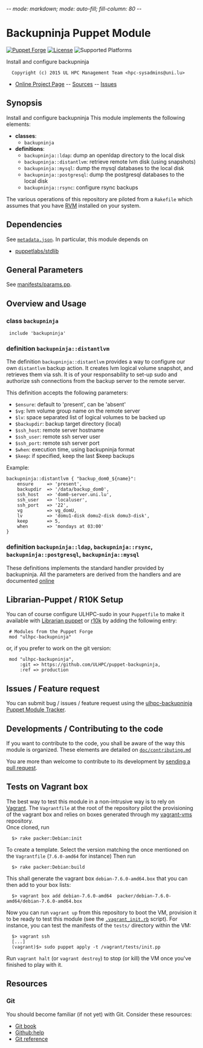 -*- mode: markdown; mode: auto-fill; fill-column: 80 -*-

# Backupninja Puppet Module 

[![Puppet Forge](http://img.shields.io/puppetforge/v/ulhpc/backupninja.svg)](https://forge.puppetlabs.com/ULHPC/backupninja)
[![License](http://img.shields.io/:license-GPL3.0-blue.svg)](LICENSE)
![Supported Platforms](http://img.shields.io/badge/platform-debian|centos-lightgrey.svg)

Install and configure backupninja

      Copyright (c) 2015 UL HPC Management Team <hpc-sysadmins@uni.lu>
      

* [Online Project Page](https://github.com/ULHPC/puppet-backupninja)  -- [Sources](https://github.com/ULHPC/puppet-backupninja) -- [Issues](https://github.com/ULHPC/puppet-backupninja/issues)

## Synopsis

Install and configure backupninja
This module implements the following elements: 

* __classes__:
  * `backupninja`
* __definitions__: 
  * `backupninja::ldap`: dump an openldap directory to the local disk
  * `backupninja::distantlvm`: retrieve remote lvm disk (using snapshots)
  * `backupninja::mysql`: dump the mysql databases to the local disk
  * `backupninja::postgresql`: dump the postgresql databases to the local disk
  * `backupninja::rsync`: configure rsync backups
 
The various operations of this repository are piloted from a `Rakefile` which
assumes that you have [RVM](https://rvm.io/) installed on your system.

## Dependencies

See [`metadata.json`](metadata.json). In particular, this module depends on 

* [puppetlabs/stdlib](https://forge.puppetlabs.com/puppetlabs/stdlib)

## General Parameters

See [manifests/params.pp](manifests/params.pp).

## Overview and Usage

### class `backupninja`

     include 'backupninja'

### definition `backupninja::distantlvm`

The definition `backupninja::distantlvm` provides a way to configure our own `distantlvm`
backup action. It creates lvm logical volume snapshot, and retrieves them via ssh. 
It is of your responsability to set-up sudo and authorize ssh connections from 
the backup server to the remote server. 

This definition accepts the following parameters:

* `$ensure`: default to 'present', can be 'absent'
* `$vg`: lvm volume group name on the remote server
* `$lv`: space separated list of logical volumes to be backed up
* `$backupdir`: backup target directory (local)
* `$ssh_host`: remote server hostname
* `$ssh_user`: remote ssh server user
* `$ssh_port`: remote ssh server port
* `$when`: execution time, using backupninja format
* `$keep`: if specified, keep the last $keep backups

Example:


    backupninja::distantlvm { "backup_dom0_${name}":
        ensure     => 'present',
        backupdir  => '/data/backup_dom0',
        ssh_host   => 'dom0-server.uni.lu',
        ssh_user   => 'localuser',
        ssh_port   => '22',
        vg         => vg_domU,
        lv         => 'domu1-disk domu2-disk domu3-disk',
        keep       => 5,
        when       => 'mondays at 03:00'
    }


### definition `backupninja::ldap`, `backupninja::rsync`, `backupninja::postgresql`, `backupninja::mysql`

These definitions implements the standard handler provided by backupninja.
All the parameters are derived from the handlers and are documented [online](https://labs.riseup.net/code/projects/backupninja)


## Librarian-Puppet / R10K Setup

You can of course configure ULHPC-sudo in your `Puppetfile` to make it 
available with [Librarian puppet](http://librarian-puppet.com/) or
[r10k](https://github.com/adrienthebo/r10k) by adding the following entry:

     # Modules from the Puppet Forge
     mod "ulhpc-backupninja"

or, if you prefer to work on the git version: 

     mod "ulhpc-backupninja", 
         :git => https://github.com/ULHPC/puppet-backupninja,
         :ref => production 

## Issues / Feature request

You can submit bug / issues / feature request using the 
[ulhpc-backupninja Puppet Module Tracker](https://github.com/ULHPC/puppet-backupninja/issues). 


## Developments / Contributing to the code 

If you want to contribute to the code, you shall be aware of the way this module
is organized.
These elements are detailed on [`doc/contributing.md`](doc/contributing.md)

You are more than welcome to contribute to its development by 
[sending a pull request](https://help.github.com/articles/using-pull-requests). 

## Tests on Vagrant box

The best way to test this module in a non-intrusive way is to rely on
[Vagrant](http://www.vagrantup.com/). The `Vagrantfile` at the root of the
repository pilot the provisioning of the vagrant box and relies on boxes
generated through my [vagrant-vms](https://github.com/falkor/vagrant-vms)
repository.  
Once cloned, run 

      $> rake packer:Debian:init
      
To create a template. Select the version matching the once mentioned on the
`Vagrantfile` (`7.6.0-amd64` for instance)
Then run 

      $> rake packer:Debian:build
      
This shall generate the vagrant box `debian-7.6.0-amd64.box` that you can then
add to your box lists: 

      $> vagrant box add debian-7.6.0-amd64  packer/debian-7.6.0-amd64/debian-7.6.0-amd64.box

Now you can run `vagrant up` from this repository to boot the VM, provision it
to be ready to test this module (see the [`.vagrant_init.rb`](.vagrant_init.rb)
script). For instance, you can test the manifests of the `tests/` directory
within the VM: 

      $> vagrant ssh 
      [...]
      (vagrant)$> sudo puppet apply -t /vagrant/tests/init.pp
      
Run `vagrant halt` (or `vagrant destroy`) to stop (or kill) the VM once you've
finished to play with it. 

## Resources

### Git 

You should become familiar (if not yet) with Git. Consider these resources: 

* [Git book](http://book.git-scm.com/index.html)
* [Github:help](http://help.github.com/mac-set-up-git/)
* [Git reference](http://gitref.org/)


